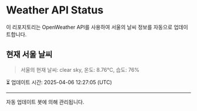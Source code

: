 
# Weather API Status

이 리포지토리는 OpenWeather API를 사용하여 서울의 날씨 정보를 자동으로 업데이트합니다.

## 현재 서울 날씨
> 서울의 현재 날씨: clear sky, 온도: 8.76°C, 습도: 76%

⏳ 업데이트 시간: 2025-04-06 12:27:05 (UTC)

---
자동 업데이트 봇에 의해 관리됩니다.
